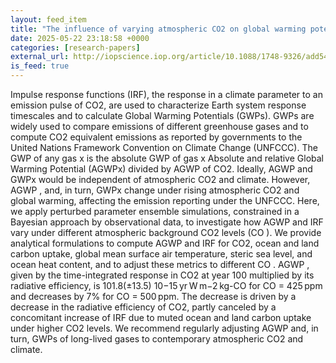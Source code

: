 ```yaml
---
layout: feed_item
title: "The influence of varying atmospheric CO2 on global warming potentials and carbon emission impulse response functions"
date: 2025-05-22 23:18:58 +0000
categories: [research-papers]
external_url: http://iopscience.iop.org/article/10.1088/1748-9326/add54b
is_feed: true
---
```


Impulse response functions (IRF), the response in a climate parameter to an emission pulse of CO2, are used to characterize Earth system response timescales and to calculate Global Warming Potentials (GWPs). GWPs are widely used to compare emissions of different greenhouse gases and to compute CO2 equivalent emissions as reported by governments to the United Nations Framework Convention on Climate Change (UNFCCC). The GWP of any gas x is the absolute GWP of gas x Absolute and relative Global Warming Potential (AGWPx) divided by AGWP of CO2. Ideally, AGWP and GWPx would be independent of atmospheric CO2 and climate. However, AGWP , and, in turn, GWPx change under rising atmospheric CO2 and global warming, affecting the emission reporting under the UNFCCC. Here, we apply perturbed parameter ensemble simulations, constrained in a Bayesian approach by observational data, to investigate how AGWP and IRF vary under different atmospheric background CO2 levels (CO ). We provide analytical formulations to compute AGWP and IRF for CO2, ocean and land carbon uptake, global mean surface air temperature, steric sea level, and ocean heat content, and to adjust these metrics to different CO . AGWP , given by the time-integrated response in CO2 at year 100 multiplied by its radiative efficiency, is 101.8(±13.5) 10−15 yr W m−2 kg-CO for CO = 425 ppm and decreases by 7% for CO = 500 ppm. The decrease is driven by a decrease in the radiative efficiency of CO2, partly canceled by a concomitant increase of IRF due to muted ocean and land carbon uptake under higher CO2 levels. We recommend regularly adjusting AGWP and, in turn, GWPs of long-lived gases to contemporary atmospheric CO2 and climate.
